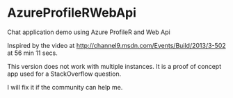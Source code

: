 AzureProfileRWebApi
===================

Chat application demo using Azure ProfileR and Web Api

Inspired by the video at http://channel9.msdn.com/Events/Build/2013/3-502 at 56 min 11 secs.

This version does not work with multiple instances. It is a proof of concept app used for a StackOverflow question.

I will fix it if the community can help me.

